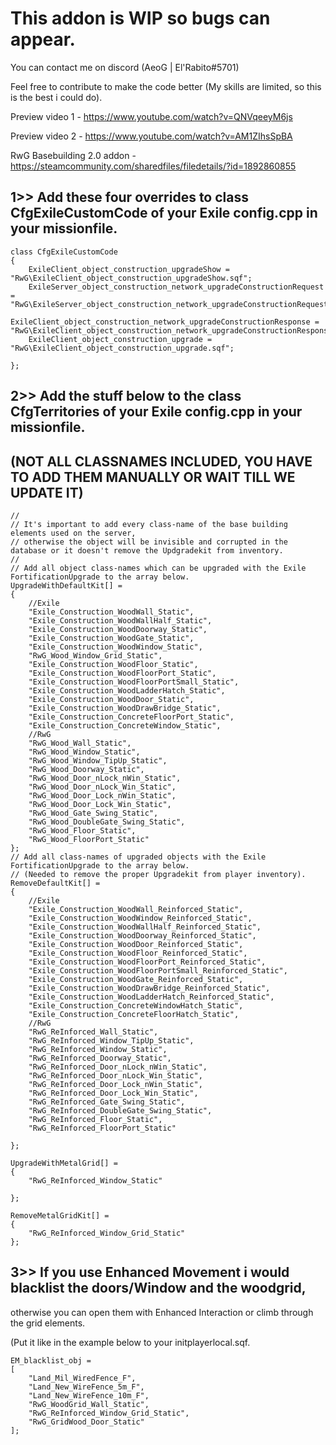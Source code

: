 	
# This addon is WIP so bugs can appear. 
You can contact me on discord (AeoG | El'Rabito#5701)

Feel free to contribute to make the code better (My skills are limited, so this is the best i could do).

Preview video 1 - https://www.youtube.com/watch?v=QNVqeeyM6js

Preview video 2 - https://www.youtube.com/watch?v=AM1ZIhsSpBA

RwG Basebuilding 2.0 addon - https://steamcommunity.com/sharedfiles/filedetails/?id=1892860855


## 1>> Add these four overrides to class CfgExileCustomCode of your Exile config.cpp in your missionfile.

	class CfgExileCustomCode 
	{
		ExileClient_object_construction_upgradeShow = "RwG\ExileClient_object_construction_upgradeShow.sqf";
		ExileServer_object_construction_network_upgradeConstructionRequest = "RwG\ExileServer_object_construction_network_upgradeConstructionRequest.sqf";
		ExileClient_object_construction_network_upgradeConstructionResponse = "RwG\ExileClient_object_construction_network_upgradeConstructionResponse.sqf";
		ExileClient_object_construction_upgrade = "RwG\ExileClient_object_construction_upgrade.sqf";
	
	};

	
	
	
## 2>> Add the stuff below to the class CfgTerritories of your Exile config.cpp in your missionfile. 

## (NOT ALL CLASSNAMES INCLUDED, YOU HAVE TO ADD THEM MANUALLY OR WAIT TILL WE UPDATE IT)
	
	//
	// It's important to add every class-name of the base building elements used on the server, 
	// otherwise the object will be invisible and corrupted in the database or it doesn't remove the Updgradekit from inventory. 
	//
	// Add all object class-names which can be upgraded with the Exile FortificationUpgrade to the array below.
	UpgradeWithDefaultKit[] = 
	{
		//Exile
		"Exile_Construction_WoodWall_Static",
		"Exile_Construction_WoodWallHalf_Static",
		"Exile_Construction_WoodDoorway_Static",
		"Exile_Construction_WoodGate_Static",
		"Exile_Construction_WoodWindow_Static",
		"RwG_Wood_Window_Grid_Static",
		"Exile_Construction_WoodFloor_Static",
		"Exile_Construction_WoodFloorPort_Static",
		"Exile_Construction_WoodFloorPortSmall_Static",
		"Exile_Construction_WoodLadderHatch_Static",
		"Exile_Construction_WoodDoor_Static",
		"Exile_Construction_WoodDrawBridge_Static",
		"Exile_Construction_ConcreteFloorPort_Static",
		"Exile_Construction_ConcreteWindow_Static",
		//RwG
		"RwG_Wood_Wall_Static",
		"RwG_Wood_Window_Static",
		"RwG_Wood_Window_TipUp_Static",
		"RwG_Wood_Doorway_Static",
		"RwG_Wood_Door_nLock_nWin_Static",
		"RwG_Wood_Door_nLock_Win_Static",
		"RwG_Wood_Door_Lock_nWin_Static",
		"RwG_Wood_Door_Lock_Win_Static", 
		"RwG_Wood_Gate_Swing_Static",
		"RwG_Wood_DoubleGate_Swing_Static",
		"RwG_Wood_Floor_Static",
		"RwG_Wood_FloorPort_Static"
	};
	// Add all class-names of upgraded objects with the Exile FortificationUpgrade to the array below. 
	// (Needed to remove the proper Upgradekit from player inventory).
	RemoveDefaultKit[] = 
	{
		//Exile
		"Exile_Construction_WoodWall_Reinforced_Static",
		"Exile_Construction_WoodWindow_Reinforced_Static",
		"Exile_Construction_WoodWallHalf_Reinforced_Static",
		"Exile_Construction_WoodDoorway_Reinforced_Static",
		"Exile_Construction_WoodDoor_Reinforced_Static",
		"Exile_Construction_WoodFloor_Reinforced_Static",
		"Exile_Construction_WoodFloorPort_Reinforced_Static",
		"Exile_Construction_WoodFloorPortSmall_Reinforced_Static",
		"Exile_Construction_WoodGate_Reinforced_Static",
		"Exile_Construction_WoodDrawBridge_Reinforced_Static",
		"Exile_Construction_WoodLadderHatch_Reinforced_Static",
		"Exile_Construction_ConcreteWindowHatch_Static",
		"Exile_Construction_ConcreteFloorHatch_Static",
		//RwG
		"RwG_ReInforced_Wall_Static",
		"RwG_ReInforced_Window_TipUp_Static",
		"RwG_ReInforced_Window_Static",
		"RwG_ReInforced_Doorway_Static",
		"RwG_ReInforced_Door_nLock_nWin_Static",
		"RwG_ReInforced_Door_nLock_Win_Static",
		"RwG_ReInforced_Door_Lock_nWin_Static",
		"RwG_ReInforced_Door_Lock_Win_Static",
		"RwG_ReInforced_Gate_Swing_Static",
		"RwG_ReInforced_DoubleGate_Swing_Static",
		"RwG_ReInforced_Floor_Static",
		"RwG_ReInforced_FloorPort_Static"

	};
	
	UpgradeWithMetalGrid[] = 
	{
		"RwG_ReInforced_Window_Static"

	};
	
	RemoveMetalGridKit[] = 
	{
		"RwG_ReInforced_Window_Grid_Static"
	};
	
## 3>> If you use Enhanced Movement i would blacklist the doors/Window and the woodgrid,
otherwise you can open them with Enhanced Interaction or climb through the grid elements. 

(Put it like in the example below to your initplayerlocal.sqf. 

	EM_blacklist_obj =
	[
	    "Land_Mil_WiredFence_F",
	    "Land_New_WireFence_5m_F",
	    "Land_New_WireFence_10m_F",
	    "RwG_WoodGrid_Wall_Static",
	    "RwG_ReInforced_Window_Grid_Static",
	    "RwG_GridWood_Door_Static"
	];
